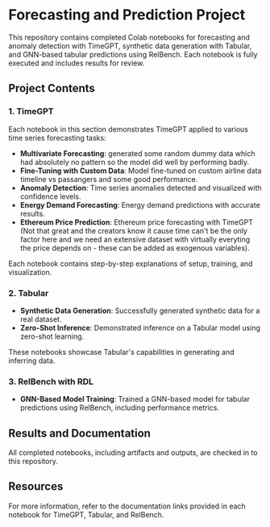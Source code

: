# Forecasting and Prediction Project

This repository contains completed Colab notebooks for forecasting and anomaly detection with TimeGPT, synthetic data generation with Tabular, and GNN-based tabular predictions using RelBench. Each notebook is fully executed and includes results for review.

## Project Contents

### 1. TimeGPT

Each notebook in this section demonstrates TimeGPT applied to various time series forecasting tasks:
- **Multivariate Forecasting**: generated some random dummy data which had absolutely no pattern so the model did well by performing badly.
- **Fine-Tuning with Custom Data**: Model fine-tuned on custom airline data timeline vs passangers and some good performance.
- **Anomaly Detection**: Time series anomalies detected and visualized with confidence levels.
- **Energy Demand Forecasting**: Energy demand predictions with accurate results.
- **Ethereum Price Prediction**: Ethereum price forecasting with TimeGPT (Not that great and the creators know it cause time can't be the only factor here and we need an extensive dataset with virtually everyting the price depends on - these can be added as exogenous variables).

Each notebook contains step-by-step explanations of setup, training, and visualization.

### 2. Tabular

- **Synthetic Data Generation**: Successfully generated synthetic data for a real dataset.
- **Zero-Shot Inference**: Demonstrated inference on a Tabular model using zero-shot learning.

These notebooks showcase Tabular's capabilities in generating and inferring data.

### 3. RelBench with RDL

- **GNN-Based Model Training**: Trained a GNN-based model for tabular predictions using RelBench, including performance metrics.

## Results and Documentation

All completed notebooks, including artifacts and outputs, are checked in to this repository. 
## Resources

For more information, refer to the documentation links provided in each notebook for TimeGPT, Tabular, and RelBench.
